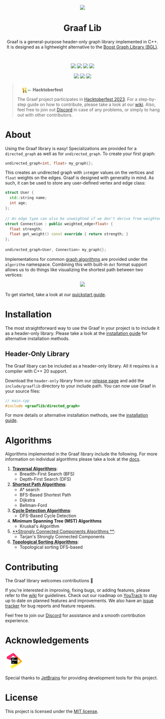 <p align="center"><img src="docs/static/img/graaf.png"></p>
<h1 align="center">Graaf Lib</h1>

<p align="center">
  Graaf is a general-purpose header-only graph library implemented in C++. It is designed as a lightweight alternative to the <a href="https://www.boost.org/doc/libs/1_82_0/libs/graph/doc/index.html">Boost Graph Library (BGL)</a>.
</p>

<br/>

<p align="center">
  <a href="https://github.com/bobluppes/graaf/actions/workflows/main-ci.yml"><img src="https://github.com/bobluppes/graaf/actions/workflows/main-ci.yml/badge.svg" height="20"></a>
  <a href="https://codecov.io/github/bobluppes/graaf"><img src="https://codecov.io/github/bobluppes/graaf/branch/main/graph/badge.svg?token=ZFBLNFN39C" height="20"></a>
  <a href="https://bobluppes.github.io/graaf/"><img src="https://img.shields.io/badge/user_docs-docusaurus-%23ff69b4" height="20"></a>
  <a href="https://github.com/bobluppes/graaf/wiki"><img src="https://img.shields.io/badge/contributer_docs-wiki-9cf" height="20"></a>
</p>

<p align="center">
  <a href="https://discord.gg/cGczwRHJ9K"><img src="https://img.shields.io/badge/chat-discord-%237289DA?style=flat&logo=discord&labelColor=white" height="20"></a>
  <a href="https://GitHub.com/bobluppes/graaf/releases/"><img src="https://img.shields.io/github/v/release/bobluppes/graaf?color=%23F7DE3A&include_prereleases"></a>
  <a href="LICENSE.md"><img src="https://img.shields.io/badge/license-MIT-black" height="20"></a>
</p>

<p align="center">

</p>

> <img src="docs/static/img/hacktoberfest-logo.png" width="50" align="center">**Hacktoberfest**<br>
> The Graaf project participates in [Hacktoberfest 2023](https://hacktoberfest.com/). For a step-by-step guide on how
> to contribute, please take a look at our [wiki](https://github.com/bobluppes/graaf/wiki). Also, feel free to join
> out [Discord](https://discord.gg/cGczwRHJ9K) in case of any problems, or simply to hang out with other contributors.

# About

Using the Graaf library is easy! Specializations are provided for a `directed_graph` as well as for `undirected_graph`.
To create your first graph:

```c++
undirected_graph<int, float> my_graph{};
```

This creates an undirected graph with `int`eger values on the vertices and `float` weights on the edges. Graaf is
designed with generality in mind. As such, it can be used to store any user-defined vertex and edge class:

```c++
struct User {
  std::string name;
  int age;
};

// An edge type can also be unweighted if we don't derive from weighted_edge
struct Connection : public weighted_edge<float> {
  float strength;
  float get_weight() const override { return strength; }
};

undirected_graph<User, Connection> my_graph{};
```

Implementations for common [graph algorithms](#algorithms) are provided under the `algorithm` namespace. Combining this
with built-in `dot` format support allows us to do things like visualizing the shortest path between two vertices:

<p align="center">
<img src="docs/static/img/graph_example.png">
</p>

To get started, take a look at our [quickstart guide](https://bobluppes.github.io/graaf/docs/quickstart/intro).

# Installation

The most straightforward way to use the Graaf in your project is to include it as a header-only library. Please take a
look at the [installation guide](https://bobluppes.github.io/graaf/docs/quickstart/installation) for alternative
installation methods.

## Header-Only Library

The Graaf libary can be included as a header-only library. All it requires is a compiler with C++ 20 support.

Download the `header-only` library from our [release page](https://github.com/bobluppes/graaf/releases) and add
the `include/graaflib` directory to your include path. You can now use Graaf in your source files:

```c++
// main.cpp
#include <graaflib/directed_graph>
```

For more details or alternative installation methods, see
the [installation guide](https://bobluppes.github.io/graaf/docs/quickstart/installation).

# Algorithms

Algorithms implemented in the Graaf library include the following. For more information on individual algorithms please
take a look at the [docs](https://bobluppes.github.io/graaf/docs/algorithms/intro).

1. [**Traversal Algorithms**](https://bobluppes.github.io/graaf/docs/category/traversal-algorithms):
    - Breadth-First Search (BFS)
    - Depth-First Search (DFS)
2. [**Shortest Path Algorithms**](https://bobluppes.github.io/graaf/docs/category/shortest-path-algorithms):
    - A\* search
    - BFS-Based Shortest Path
    - Dijkstra
    - Bellman-Ford
3. [**Cycle Detection Algorithms**](https://bobluppes.github.io/graaf/docs/category/cycle-detection-algorithms):
    - DFS-Based Cycle Detection
4. **Minimum Spanning Tree (MST) Algorithms**
    - Kruskal's Algorithm
5. [**Strongly Connected Components Algorithms
   **](https://bobluppes.github.io/graaf/docs/category/strongly-connected-components):
    - Tarjan's Strongly Connected Components
6. [**Topological Sorting Algorithms**](https://bobluppes.github.io/graaf/docs/category/topological-sorting):
    - Topological sorting DFS-based

# Contributing

The Graaf library welcomes contributions 🎊

If you're interested in improving, fixing bugs, or adding features, please refer to
the [wiki](https://github.com/bobluppes/graaf/wiki) for guidelines. Check out our roadmap
on [YouTrack](https://graaf.youtrack.cloud/agiles/147-2/current) to stay up to date on planned features and
improvements. We also have an [issue tracker](https://github.com/bobluppes/graaf/issues) for bug reports and feature
requests.

Feel free to join our [Discord](https://discord.gg/cGczwRHJ9K) for assistance and a smooth contribution experience.

# Acknowledgements

<p align="left">
  <a href="https://www.jetbrains.com">
    <img src="docs/static/img/jetbrains-logo.svg" width="60" alt="JetBrains Logo">
  </a>
</p>

Special thanks to [JetBrains](https://www.jetbrains.com/community/opensource/) for providing development tools for this
project.

# License

This project is licensed under the [MIT license](LICENSE.md).
